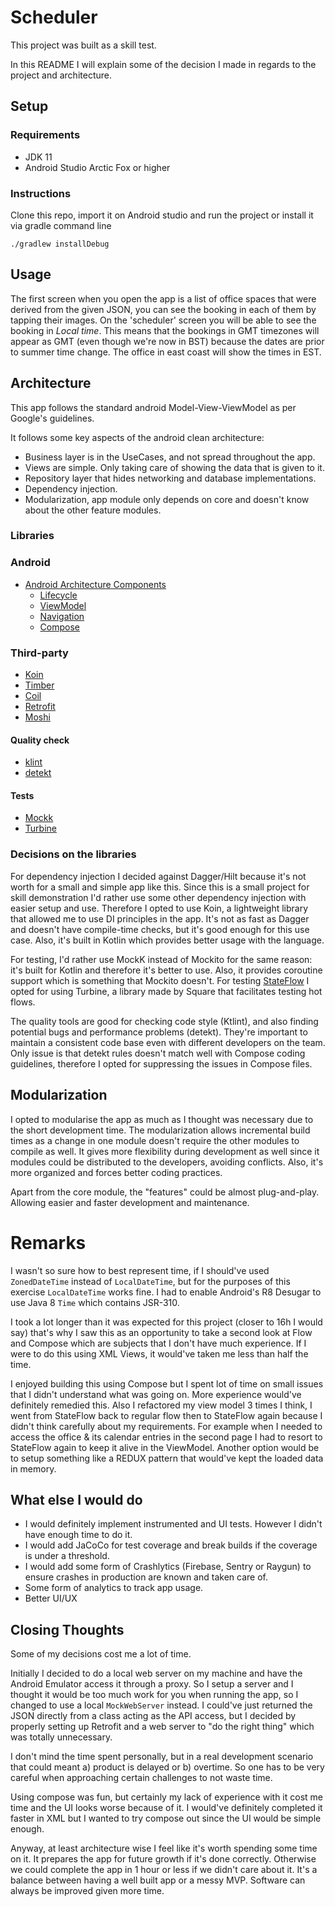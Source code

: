 # Scheduler

This project was built as a skill test.

In this README I will explain some of the decision I made in regards to the project and architecture.

## Setup

### Requirements
- JDK 11
- Android Studio Arctic Fox or higher

### Instructions

Clone this repo, import it on Android studio and run the project or install it via gradle command line
```
./gradlew installDebug
```

## Usage

The first screen when you open the app is a list of office spaces that were derived from the given JSON,
you can see the booking in each of them by tapping their images. 
On the 'scheduler' screen you will be able to see the booking in *Local time*. This means that the bookings
in GMT timezones will appear as GMT (even though we're now in BST) because the dates are prior to summer time change.
The office in east coast will show the times in EST. 

## Architecture

This app follows the standard android Model-View-ViewModel as per Google's guidelines.

It follows some key aspects of the android clean architecture:
- Business layer is in the UseCases, and not spread throughout the app.
- Views are simple. Only taking care of showing the data that is given to it.
- Repository layer that hides networking and database implementations.
- Dependency injection.
- Modularization, app module only depends on core and doesn't know about the other feature modules.

### Libraries

### Android
- [Android Architecture Components](https://developer.android.com/topic/libraries/architecture)
    - [Lifecycle](https://developer.android.com/topic/libraries/architecture/lifecycle)
    - [ViewModel](https://developer.android.com/topic/libraries/architecture/viewmodel)
    - [Navigation](https://developer.android.com/guide/navigation/navigation-getting-started)
    - [Compose](https://developer.android.com/jetpack/compose)

### Third-party
- [Koin](https://insert-koin.io/)
- [Timber](https://github.com/JakeWharton/timber)
- [Coil](https://coil-kt.github.io/coil/)
- [Retrofit](https://square.github.io/retrofit/)
- [Moshi](https://github.com/square/moshi)

#### Quality check
- [klint](https://github.com/shyiko/ktlint)
- [detekt](https://github.com/arturbosch/detekt)

#### Tests
- [Mockk](https://github.com/mockk/mockk)
- [Turbine](https://github.com/cashapp/turbine/)

### Decisions on the libraries

For dependency injection I decided against Dagger/Hilt because it's not worth for a small and simple
app like this.
Since this is a small project for skill demonstration I'd rather use some other dependency injection with easier
setup and use. Therefore I opted to use Koin, a lightweight library that allowed me to use DI principles in the app.
It's not as fast as Dagger and doesn't have compile-time checks, but it's good enough for this use case. Also, it's built
in Kotlin which provides better usage with the language.

For testing, I'd rather use MockK instead of Mockito for the same reason: it's built for Kotlin and therefore it's better to use.
Also, it provides coroutine support which is something that Mockito doesn't. For testing [StateFlow](https://kotlin.github.io/kotlinx.coroutines/kotlinx-coroutines-core/kotlinx.coroutines.flow/-state-flow/)
I opted for using Turbine, a library made by Square that facilitates testing hot flows.

The quality tools are good for checking code style (Ktlint), and also finding potential bugs and performance problems (detekt).
They're important to maintain a consistent code base even with different developers on the team. Only issue is that
detekt rules doesn't match well with Compose coding guidelines, therefore I opted for suppressing the issues
in Compose files.

## Modularization

I opted to modularise the app as much as I thought was necessary due to the short development time.
The modularization allows incremental build times as a change in one module doesn't require the other modules to compile as well.
It gives more flexibility during development as well since it modules could be distributed to the developers, avoiding conflicts.
Also, it's more organized and forces better coding practices.

Apart from the core module, the "features" could be almost plug-and-play. Allowing easier and faster development and maintenance.

# Remarks

I wasn't so sure how to best represent time, if I should've used
`ZonedDateTime` instead of `LocalDateTime`, but for the purposes of this exercise `LocalDateTime` works fine.
I had to enable Android's R8 Desugar to use Java 8 `Time` which contains JSR-310.

I took a lot longer than it was expected for this project (closer to 16h I would say) that's why I saw this
as an opportunity to take a second look at Flow and Compose which are subjects that I don't have much experience.
If I were to do this using XML Views, it would've taken me less than half the time. 

I enjoyed building this  using Compose but I spent lot of time on small issues that I didn't understand what was going on. 
More experience would've definitely remedied this. Also I refactored my view model 3 times I think, I went from StateFlow back
to regular flow then to StateFlow again because I didn't think carefully about my requirements. For example
when I needed to access the office & its calendar entries in the second page I had to resort to StateFlow again
to keep it alive in the ViewModel. Another option would be to setup something like a REDUX pattern that would've
kept the loaded data in memory.

## What else I would do

- I would definitely implement instrumented and UI tests. However I didn't have enough time to do it.
- I would add JaCoCo for test coverage and break builds if the coverage is under a threshold.
- I would add some form of Crashlytics (Firebase, Sentry or Raygun) to ensure crashes in production are known and taken care of.
- Some form of analytics to track app usage.
- Better UI/UX

## Closing Thoughts

Some of my decisions cost me a lot of time. 

Initially I decided to do a local web server on my machine
and have the Android Emulator access it through a proxy. So I setup a server and I thought it would be too much
work for you when running the app, so I changed to use a local `MockWebServer` instead. I could've just
returned the JSON directly from a class acting as the API access, but I decided by properly setting up
Retrofit and a web server to "do the right thing" which was totally unnecessary.

I don't mind the time spent personally, but in a real development scenario that could meant a) product is delayed
or b) overtime. So one has to be very careful when approaching certain challenges to not waste time.

Using compose was fun, but certainly my lack of experience with it cost me time and the UI looks worse because of it.
I would've definitely completed it faster in XML but I wanted to try compose out since the UI would be simple enough.

Anyway, at least architecture wise I feel like it's worth spending some time on it. It prepares the app for future
growth if it's done correctly. Otherwise we could complete the app in 1 hour or less if we didn't care about it.
It's a balance between having a well built app or a messy MVP. Software can always be improved given more time.
